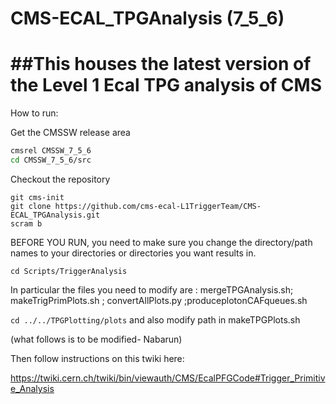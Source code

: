# CMS-ECAL_TPGAnalysis (7_5_6)

##This houses the latest version of the Level 1 Ecal TPG analysis of CMS
======================================================================
How to run:

Get the CMSSW release area
```bash
cmsrel CMSSW_7_5_6
cd CMSSW_7_5_6/src
```

Checkout the repository
```
git cms-init
git clone https://github.com/cms-ecal-L1TriggerTeam/CMS-ECAL_TPGAnalysis.git
scram b
``` 


BEFORE YOU RUN, you need to make sure you change the directory/path names to your directories or directories you want results in.

 `cd Scripts/TriggerAnalysis`

In particular the files you need to modify are : mergeTPGAnalysis.sh; makeTrigPrimPlots.sh ; convertAllPlots.py ;produceplotonCAFqueues.sh 

  `cd ../../TPGPlotting/plots` and also modify path in makeTPGPlots.sh

(what follows is to be modified- Nabarun)
       
Then follow instructions on this twiki here:

https://twiki.cern.ch/twiki/bin/viewauth/CMS/EcalPFGCode#Trigger_Primitive_Analysis

